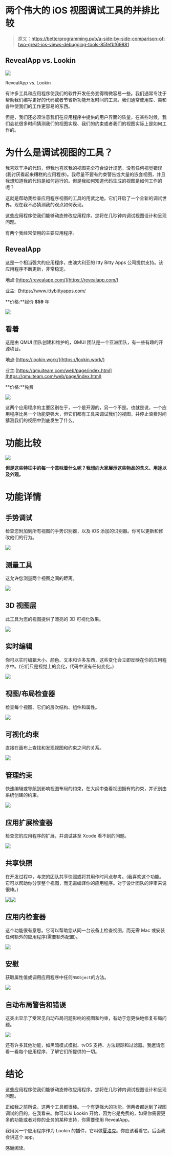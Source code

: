 # 两个伟大的 iOS 视图调试工具的并排比较

> 原文：<https://betterprogramming.pub/a-side-by-side-comparison-of-two-great-ios-views-debugging-tools-85fefbf69881>

## RevealApp vs. Lookin

![](img/69fa0b322813bcacf62af7d6d7c1e268.png)

RevealApp vs. Lookin

有许多工具和应用程序使我们的软件开发任务变得稍微容易一些。我们通常专注于帮助我们编写更好的代码或者节省新功能开发时间的工具。我们通常使用库、类和各种使我们的工作更容易的东西。

但是，我们还必须注意我们在应用程序中提供的用户界面的质量，在某些时候，我们会花很多时间猜测我们的视图实现、我们的约束或者我们的视图实际上是如何工作的。

# 为什么是调试视图的工具？

我喜欢干净的代码，但我也喜欢我的视图完全符合设计规范，没有任何视觉错误(我讨厌看起来糟糕的应用程序)。我尽量不要有约束警告或大量的嵌套视图，并且我想知道我的代码是如何运行的。但是我如何知道代码生成的视图是如何工作的呢？

这就是帮助我检查应用程序视图的工具的用武之地。它们开启了一个全新的调试世界。现在我不必猜测我的观点如何表现。

这些应用程序使我们能够动态修改应用程序。您将在几秒钟内调试视图设计和呈现问题。

有两个我经常使用的主要应用程序。

## RevealApp

这是一个相当强大的应用程序，由澳大利亚的 Itty Bitty Apps 公司提供支持。该应用程序不断更新，非常稳定。

地点:[https://revealapp.com/](https://revealapp.com/)

业主:【https://www.ittybittyapps.com/ 

**价格:**起价 **$59** 年

![](img/59588cbc9e493ea263a50a4abbdb9dd1.png)

## 看着

这是由 QMUI 团队创建和维护的，QMUI 团队是一个亚洲团队，有一些有趣的开源项目。

地点:[https://lookin.work/](https://lookin.work/)

业主:[https://qmuiteam.com/web/page/index.html](https://qmuiteam.com/web/page/index.html)

**价格:**免费

![](img/53ba6c32241b939a3072852622293383.png)

这两个应用程序的主要区别在于，一个是开源的，另一个不是。也就是说，一个应用程序比另一个功能更强大，但它们都有工具来调试我们的视图，并停止浪费时间猜测我们的视图中到底发生了什么。

# 功能比较

![](img/3741e8dad6077d2b3e4c26b415413f0c.png)

**但是这些特征中的每一个意味着什么呢？我想向大家展示这些物品的含义、用途以及外观。**

# 功能详情

## **手势调试**

检查您附加到所有视图的手势识别器，以及 iOS 添加的识别器。你可以更新和修改他们的行为。

![](img/f40d20e4339931fdb10bca160476d7b0.png)

## 测量工具

这允许您测量两个视图之间的距离。

![](img/7c82300244913cd9f9e57a8525722c97.png)

## 3D 视图层

此工具为您的视图提供了漂亮的 3D 可视化效果。

![](img/3a7d9409bbcc06134f0421603883e232.png)

## 实时编辑

你可以实时编辑大小、颜色、文本和许多东西，这些变化会立即反映在你的应用程序中。(它们只是视觉上的变化，代码中没有任何变化。)

![](img/998e68cd69af495bca4f62e7b1ae5a8c.png)

## 视图/布局检查器

检查每个视图、它们的层次结构、组件和属性。

![](img/d8b30b4348dbb519634c1be98b2e86e7.png)

## 可视化约束

直接在画布上查找和发现视图和约束之间的关系。

![](img/67d7e7d1a014dcc5dd4e929fb1c8921d.png)

## 管理约束

快速编辑或导航到影响视图布局的约束，在大纲中查看视图拥有的约束，并识别由系统创建的约束。

![](img/2c5d47854f5b10959bb20b30e79a1ed4.png)

## 应用扩展检查器

检查您的应用程序的扩展，并调试甚至 Xcode 看不到的问题。

![](img/73329f75ae77c9e5f5cc941a7af09b51.png)

## 共享快照

在开发过程中，与您的团队共享快照或将其用作时间点参考。(我喜欢这个功能。它可以帮助你分享整个视图，而无需编译你的应用程序。对于设计团队的评审来说很棒。)

![](img/efe538ae1f840adcef8623115436cf2d.png)![](img/0139ef2f7131a05003d2e702922b833b.png)

## 应用内检查器

这个功能很有意思。它可以帮助您从同一台设备上检查视图，而无需 Mac 或安装任何额外的应用程序(需要额外配置)。

![](img/2adb8a004c71c2094b57d9a1081f8391.png)

## 安慰

获取属性值或调用应用程序中任何`NSObject`的方法。

![](img/ea963080dec3fe7f5408eba54d3a1e97.png)

## 自动布局警告和错误

这突出显示了受常见自动布局问题影响的视图和约束，有助于您更快地修复布局问题。

![](img/0ebf3b588c0f932dee6484eafd0f7583.png)

还有许多其他功能，如黑暗模式模拟、tvOS 支持、方法跟踪和过滤器。我邀请您看一看每个应用程序，了解它们所提供的一切。

# **结论**

这些应用程序使我们能够动态修改应用程序。您将在几秒钟内调试视图设计和呈现问题。

正如我之前所说，这两个工具都很棒。一个有更强大的功能，但两者都达到了视图调试的目的，在我看来。你可以从 Lookin 开始，因为它是免费的，如果你需要更多的功能或者对你的业务的某种支持，你需要使用 RevealApp。

我用另一个应用程序作为 Lookin 的插件，它叫做[夏洛克](https://sherlock.inspiredcode.io/)。你应该看看它。后面我会讲这个 app。

感谢阅读。